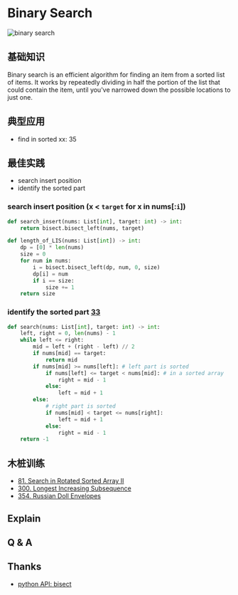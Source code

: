 
# Binary Search


![binary search](https://i.imgur.com/7Wh8Jm3.gif)

## 基础知识

Binary search is an efficient algorithm for finding an item from a sorted list of items. It works by repeatedly dividing in half the portion of the list that could contain the item, until you've narrowed down the possible locations to just one. 


## 典型应用

- find in sorted xx: 35 

## 最佳实践

- search insert position 
- identify the sorted part 

### search insert position (x < `target` for x in nums[:`i`])

``` python
def search_insert(nums: List[int], target: int) -> int:
    return bisect.bisect_left(nums, target)
```

``` python
def length_of_LIS(nums: List[int]) -> int:
    dp = [0] * len(nums)
    size = 0 
    for num in nums:
        i = bisect.bisect_left(dp, num, 0, size)
        dp[i] = num
        if i == size:
            size += 1
    return size 
```

### identify the sorted part [33](https://leetcode.com/problems/search-in-rotated-sorted-array/)

``` python
def search(nums: List[int], target: int) -> int:
    left, right = 0, len(nums) - 1
    while left <= right:
        mid = left + (right - left) // 2
        if nums[mid] == target:
            return mid
        if nums[mid] >= nums[left]: # left part is sorted 
            if nums[left] <= target < nums[mid]: # in a sorted array 
                right = mid - 1
            else:
                left = mid + 1
        else:
            # right part is sorted
            if nums[mid] < target <= nums[right]: 
                left = mid + 1
            else:
                right = mid - 1
    return -1
```


## 木桩训练

- [81. Search in Rotated Sorted Array II](https://leetcode.com/problems/search-in-rotated-sorted-array-ii/)
- [300. Longest Increasing Subsequence](https://leetcode.com/problems/longest-increasing-subsequence/)
- [354. Russian Doll Envelopes](https://leetcode.com/problems/russian-doll-envelopes/)

## Explain 

## Q & A 

## Thanks 

- [python API: bisect](https://repl.it/@WillWang42/8-6-bisect)